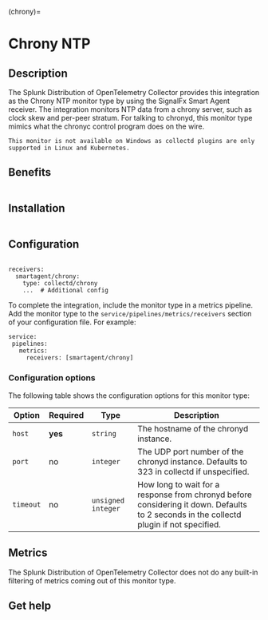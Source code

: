 (chrony)=

# Chrony NTP
<meta name="description" content="Use this Splunk Observability Cloud integration for the Chrony NTP monitor. See benefits, install, configuration, and metrics">

## Description

The Splunk Distribution of OpenTelemetry Collector provides this integration as the Chrony NTP monitor type by using the SignalFx Smart Agent receiver. The integration monitors NTP data from a chrony server, such as clock skew and per-peer stratum. For talking to chronyd, this monitor type mimics what the chronyc control program does on the wire.

```{note}
This monitor is not available on Windows as collectd plugins are only supported in Linux and Kubernetes. 
```

## Benefits

```{include} /_includes/benefits.md
```

## Installation

```{include} /_includes/collector-installation-linux.md
```

## Configuration

```{include} /_includes/configuration.md
```

```
receivers:
  smartagent/chrony:
    type: collectd/chrony
    ...  # Additional config
```

To complete the integration, include the monitor type in a metrics pipeline. Add the monitor type to the `service/pipelines/metrics/receivers` section of your configuration file. For example:

```
service:
 pipelines:
   metrics:
     receivers: [smartagent/chrony]
```
### Configuration options

The following table shows the configuration options for this monitor type:

 Option | Required | Type | Description |
| --- | --- | --- | --- |
| `host` | **yes** | `string` | The hostname of the chronyd instance. |
| `port` | no | `integer` | The UDP port number of the chronyd instance.  Defaults to 323 in collectd if unspecified. |
| `timeout` | no | `unsigned integer` | How long to wait for a response from chronyd before considering it down. Defaults to 2 seconds in the collectd plugin if not specified. |

## Metrics

The Splunk Distribution of OpenTelemetry Collector does not do any built-in filtering of metrics coming out of this monitor type.

## Get help

```{include} /_includes/troubleshooting.md
```
